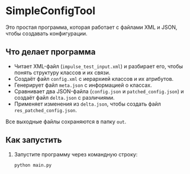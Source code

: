 # SimpleConfigTool

Это простая программа, которая работает с файлами XML и JSON, чтобы создавать конфигурации.

## Что делает программа
- Читает XML-файл (`impulse_test_input.xml`) и разбирает его, чтобы понять структуру классов и их связи.
- Создаёт файл `config.xml` с иерархией классов и их атрибутов.
- Генерирует файл `meta.json` с информацией о классах.
- Сравнивает два JSON-файла (`config.json` и `patched_config.json`) и создаёт файл `delta.json` с различиями.
- Применяет изменения из `delta.json`, чтобы создать файл `res_patched_config.json`.

Все выходные файлы сохраняются в папку `out`.

## Как запустить
1. Запустите программу через командную строку:
   ```bash
   python main.py
